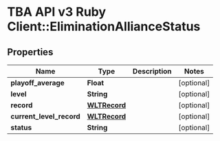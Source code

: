 # TBA API v3 Ruby Client::EliminationAllianceStatus

## Properties
Name | Type | Description | Notes
------------ | ------------- | ------------- | -------------
**playoff_average** | **Float** |  | [optional] 
**level** | **String** |  | [optional] 
**record** | [**WLTRecord**](WLTRecord.md) |  | [optional] 
**current_level_record** | [**WLTRecord**](WLTRecord.md) |  | [optional] 
**status** | **String** |  | [optional] 


